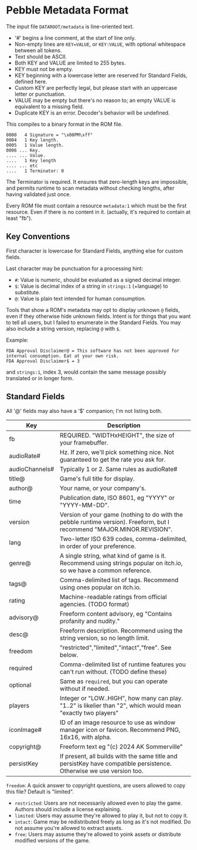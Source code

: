 # Pebble Metadata Format

The input file `DATAROOT/metadata` is line-oriented text.
- '#' begins a line comment, at the start of line only.
- Non-empty lines are `KEY=VALUE`, or `KEY:VALUE`, with optional whitespace between all tokens.
- Text should be ASCII.
- Both KEY and VALUE are limited to 255 bytes.
- KEY must not be empty.
- KEY beginning with a lowercase letter are reserved for Standard Fields, defined here.
- Custom KEY are perfectly legal, but please start with an uppercase letter or punctuation.
- VALUE may be empty but there's no reason to; an empty VALUE is equivalent to a missing field.
- Duplicate KEY is an error. Decoder's behavior will be undefined.

This compiles to a binary format in the ROM file.
```
0000   4 Signature = "\x00PM\xff"
0004   1 Key length.
0005   1 Value length.
0006 ... Key.
.... ... Value.
....   1 Key length
.... ... etc
....   1 Terminator: 0
```

The Terminator is required. It ensures that zero-length keys are impossible, and permits
runtime to scan metadata without checking lengths, after having validated just once.

Every ROM file must contain a resource `metadata:1` which must be the first resource.
Even if there is no content in it. (actually, it's required to contain at least "fb").

## Key Conventions

First character is lowercase for Standard Fields, anything else for custom fields.

Last character may be punctuation for a processing hint:
- `#`: Value is numeric, should be evaluated as a signed decimal integer.
- `$`: Value is decimal index of a string in `strings:1` (+language) to substitute.
- `@`: Value is plain text intended for human consumption.

Tools that show a ROM's metadata may opt to display unknown `@` fields, even if they otherwise hide unknown fields.
Intent is for things that you want to tell all users, but I failed to enumerate in the Standard Fields.
You may also include a string version, replacing `@` with `$`.

Example:
```
FDA Approval Disclaimer@ = This software has not been approved for internal consumption. Eat at your own risk.
FDA Approval Disclaimer$ = 3
```
and `strings:1`, index 3, would contain the same message possibly translated or in longer form.

## Standard Fields

All '@' fields may also have a '$' companion; I'm not listing both.

| Key                | Description |
|--------------------|-------------|
| fb                 | REQUIRED. "WIDTHxHEIGHT", the size of your framebuffer. |
| audioRate#         | Hz. If zero, we'll pick something nice. Not guaranteed to get the rate you ask for. |
| audioChannels#     | Typically 1 or 2. Same rules as audioRate# |
| title@             | Game's full title for display. |
| author@            | Your name, or your company's. |
| time               | Publication date, ISO 8601, eg "YYYY" or "YYYY-MM-DD". |
| version            | Version of your game (nothing to do with the pebble runtime version). Freeform, but I recommend "MAJOR.MINOR.REVISION". |
| lang               | Two-letter ISO 639 codes, comma-delimited, in order of your preference. |
| genre@             | A single string, what kind of game is it. Recommend using strings popular on itch.io, so we have a common reference. |
| tags@              | Comma-delimited list of tags. Recommend using ones popular on itch.io. |
| rating             | Machine-readable ratings from official agencies. (TODO format) |
| advisory@          | Freeform content advisory, eg "Contains profanity and nudity." |
| desc@              | Freeform description. Recommend using the string version, so no length limit. |
| freedom            | "restricted","limited","intact","free". See below. |
| required           | Comma-delimited list of runtime features you can't run without. (TODO define these) |
| optional           | Same as `required`, but you can operate without if needed. |
| players            | Integer or "LOW..HIGH", how many can play. "1..2" is likelier than "2", which would mean "exactly two players" |
| iconImage#         | ID of an image resource to use as window manager icon or favicon. Recommend PNG, 16x16, with alpha. |
| copyright@         | Freeform text eg "(c) 2024 AK Sommerville" |
| persistKey         | If present, all builds with the same title and persistKey have compatible persistence. Otherwise we use version too. |

`freedom`: A quick answer to copyright questions, are users allowed to copy this file?
Default is "limited".
- `restricted`: Users are not necessarily allowed even to play the game. Authors should include a license explaining.
- `limited`: Users may assume they're allowed to play it, but not to copy it.
- `intact`: Game may be redistributed freely as long as it's not modified. Do not assume you're allowed to extract assets.
- `free`: Users may assume they're allowed to yoink assets or distribute modified versions of the game.
